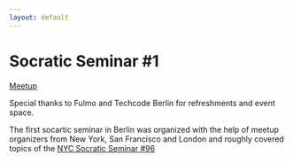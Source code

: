 ```yaml
---
layout: default
---
```

# Socratic Seminar #1

[Meetup](https://www.meetup.com/Bitcoin-Lab-Berlin/events/263934153/)

Special thanks to Fulmo and Techcode Berlin for refreshments and event space.

The first socartic seminar in Berlin was organized with the help of meetup organizers
from New York, San Francisco and London and roughly covered topics of the [NYC Socratic
Seminar #96](https://bitdevs.org/2019-09-16-socratic-seminar-96)

